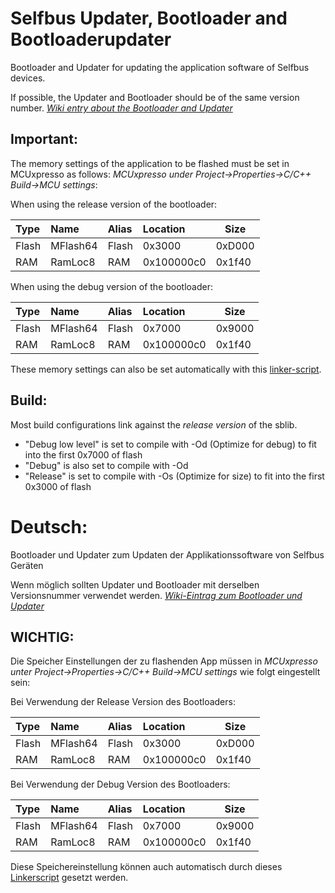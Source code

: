 Selfbus Updater, Bootloader and Bootloaderupdater
=================================================

Bootloader and Updater for updating the application software of Selfbus devices.

If possible, the Updater and Bootloader should be of the same version number.
*[Wiki entry about the Bootloader and Updater](https://selfbus.org/wiki/software/tools/7-selfbus-bus-updater-tool)*

## Important:
The memory settings of the application to be flashed must be set in MCUxpresso as follows:
*MCUxpresso under Project->Properties->C/C++ Build->MCU settings*:

When using the release version of the bootloader:

| Type  | Name     | Alias | Location   | Size   |
|:------|:---------|:------|:-----------|--------|
| Flash | MFlash64 | Flash | 0x3000     | 0xD000 |
| RAM   | RamLoc8  | RAM   | 0x100000c0 | 0x1f40 |

When using the debug version of the bootloader:

| Type  | Name     | Alias | Location   | Size   |
|:------|:---------|:------|:-----------|--------|
| Flash | MFlash64 | Flash | 0x7000     | 0x9000 |
| RAM   | RamLoc8  | RAM   | 0x100000c0 | 0x1f40 |
These memory settings can also be set automatically with this [linker-script](../examples/example-linkerscripts/memory.ldt).

## Build:
Most build configurations link against the *release version* of the sblib.
- "Debug low level" is set to compile with -Od (Optimize for debug) to fit into the first 0x7000 of flash
- "Debug" is also set to compile with -Od
- "Release" is set to compile with -Os (Optimize for size) to fit into the first 0x3000 of flash


# Deutsch:
Bootloader und Updater zum Updaten der Applikationssoftware von Selfbus Geräten

Wenn möglich sollten Updater und Bootloader mit derselben Versionsnummer verwendet werden.
*[Wiki-Eintrag zum Bootloader und Updater](https://selfbus.org/wiki/software/tools/7-selfbus-bus-updater-tool)*

## WICHTIG:
Die Speicher Einstellungen der zu flashenden App müssen in
*MCUxpresso unter Project->Properties->C/C++ Build->MCU settings* wie folgt eingestellt sein:

Bei Verwendung der Release Version des Bootloaders:

| Type  | Name     | Alias | Location   | Size   |
|:------|:---------|:------|:-----------|--------|
| Flash | MFlash64 | Flash | 0x3000     | 0xD000 |
| RAM   | RamLoc8  | RAM   | 0x100000c0 | 0x1f40 |

Bei Verwendung der Debug Version des Bootloaders:

| Type  | Name     | Alias | Location   | Size   |
|:------|:---------|:------|:-----------|--------|
| Flash | MFlash64 | Flash | 0x7000     | 0x9000 |
| RAM   | RamLoc8  | RAM   | 0x100000c0 | 0x1f40 |

Diese Speichereinstellung können auch automatisch durch dieses [Linkerscript](../examples/example-linkerscripts/memory.ldt) gesetzt werden.